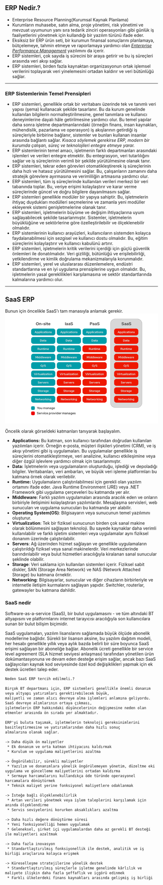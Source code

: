 ## ERP Nedir.?
* Enterprise Resource Planning(Kurumsal Kaynak Planlama)
* Kurumların muhasebe, satın alma, proje yönetimi, risk yönetimi ve mevzuat uyumunun yanı sıra tedarik zinciri 
operasyonları gibi günlük iş faaliyetlerini yönetmek için kullandığı bir yazılım türünü ifade eder.
* Eksiksiz bir ERP ürün seti, bir kurumun finansal sonuçlarını planlamaya, bütçelemeye, tahmin etmeye ve raporlamaya 
yardımcı olan <u><i>Enterprise Performance Management</i></u> yazılımını da içerir.
* ERP sistemleri, çok sayıda iş sürecini bir araya getirir ve bu iş süreçleri arasında veri akışı sağlar. 
* ERP sistemleri, birden fazla kaynaktan organizasyonun ortak işlemsel verilerini toplayarak veri yinelemesini 
ortadan kaldırır ve veri bütünlüğü sağlar.

<hr>

### ERP Sistemlerinin Temel Prensipleri
* ERP sistemleri, genellikle ortak bir veritabanı üzerinde tek ve tanımlı veri yapısı (şema) kullanacak şekilde tasarlanır. 
Bu da kurum genelinde kullanılan bilgilerin normalleştirilmesine, genel tanımlara ve kullanıcı deneyimlerine dayalı hâle 
getirilmesine yardımcı olur. Bu temel yapılar daha sonra işletme departmanlarındaki (örneğin finans, insan kaynakları, 
mühendislik, pazarlama ve operasyon) iş akışlarının getirdiği iş süreçleriyle birbirine bağlanır, 
sistemler ve bunları kullanan insanlar arasında bağlantı sağlar. 
<i>Kısaca söylemek gerekirse ERP, modern bir kurumda çalışan, süreç ve teknolojileri entegre etmeye yarar.</i>
* ERP sistemlerinin temel amacı, işletmenin farklı departmanları arasındaki işlemleri ve verileri entegre etmektir. 
Bu entegrasyon, veri tutarlılığını sağlar ve iş süreçlerinin verimli bir şekilde yürütülmesine olanak tanır.
* ERP sistemleri, tekrar eden görevleri otomatikleştirerek iş süreçlerinin daha hızlı ve hatasız yürütülmesini sağlar. 
Bu, çalışanların zamanını daha stratejik görevlere ayırmasına ve verimliliğin artmasına yardımcı olur.
* ERP sistemleri, tüm iş süreçlerinde kullanılan verileri merkezi bir veri tabanında toplar. 
Bu, veriye erişimi kolaylaştırır ve karar verme süreçlerinde güncel ve doğru bilgilere dayanılmasını sağlar.
* ERP sistemleri genellikle modüler bir yapıya sahiptir. Bu, işletmelerin ihtiyaç duydukları modülleri seçmelerine ve 
zamanla yeni modüller ekleyerek sistemi genişletmelerine olanak tanır.
* ERP sistemleri, işletmelerin büyüme ve değişim ihtiyaçlarına uyum sağlayabilecek şekilde tasarlanmıştır. 
Sistemler, işletmelerin büyüklüğüne ve sektörlerine göre özelleştirilebilir ve ölçeklenebilir olmalıdır.
* ERP sistemlerinin kullanıcı arayüzleri, kullanıcıların sistemden kolayca faydalanabilmesi için sezgisel ve kullanıcı 
dostu olmalıdır. Bu, eğitim süreçlerini kolaylaştırır ve kullanıcı kabulünü artırır.
* ERP sistemleri, işletmelerin kritik verilerini içerdiği için güçlü güvenlik önlemleri ile donatılmalıdır. 
Veri gizliliği, bütünlüğü ve erişilebilirliği, yetkilendirme ve kimlik doğrulama mekanizmalarıyla korunmalıdır.
* ERP sistemleri, yerel ve uluslararası düzenlemelere, endüstri standartlarına ve en iyi uygulama prensiplerine uygun 
olmalıdır. Bu, işletmelerin yasal gereklilikleri karşılamasına ve sektör standartlarında kalmalarına yardımcı olur.

<hr>

## SaaS ERP
Bunun için öncelikle SaaS'ı tam manasıyla anlamak gerekir.
![img.png](img.png)

Öncelik olarak görseldeki katmanları tanıyarak başlayalım. <br>
- <b>Applications:</b> Bu katman, son kullanıcı tarafından doğrudan kullanılan yazılımları içerir. Örneğin e-posta, 
müşteri ilişkileri yönetimi (CRM), ve iş akışı yönetimi gibi iş uygulamaları. Bu uygulamalar genellikle iş süreçlerini 
otomatikleştirmeye, veri analizine, kullanıcı etkileşimine veya diğer özgül işlevlere yardımcı olmak için tasarlanmıştır.
- <b>Data:</b> İşletmelerin veya uygulamaların oluşturduğu, işlediği ve depoladığı bilgiler. Veritabanları, 
veri ambarları, ve büyük veri işleme platformları bu katmana örnek olarak verilebilir.
- <b>Runtime:</b> Uygulamaların çalıştırılabilmesi için gerekli olan yazılım ortamını ifade eder. 
Java Runtime Environment (JRE) veya .NET Framework gibi uygulama çerçeveleri bu katmanda yer alır.
- <b>Middleware</b>: Farklı yazılım uygulamaları arasında aracılık eden ve onların birbiriyle iletişimini kolaylaştıran 
yazılımlardır. Mesajlaşma servisleri, web sunucuları ve uygulama sunucuları bu katmanda yer alabilir.
- <b>Operating System(OS)</b>: Bilgisayarın veya sunucunun temel yazılımını oluşturur.
- <b>Virtualization</b>: Tek bir fiziksel sunucunun birden çok sanal makine olarak bölünmesini sağlayan teknoloji.
Bu sayede kaynaklar daha verimli kullanılabilir ve farklı işletim sistemleri veya uygulamalar aynı fiziksel donanım 
üzerinde çalıştırılabilir.
- <b>Servers</b>: Ağ üzerinden hizmet sağlayan ve genellikle uygulamaların çalıştırıldığı fiziksel veya sanal makinelerdir.
Veri merkezlerinde barındırılabilir veya bulut hizmetleri aracılığıyla kiralanan sanal sunucular şeklinde olabilir.
- <b>Storage</b>: Veri saklama için kullanılan sistemleri içerir.
Fiziksel sabit diskler, SAN (Storage Area Network) ve NAS (Network Attached Storage) bu katmana örnektir.
- <b>Networking</b>: Bilgisayarlar, sunucular ve diğer cihazların birbirleriyle ve internetle iletişim kurmalarını
sağlayan yapıdır. Switchler, routerlar, gatewayler bu katmana dahildir.


### SaaS nedir
Software-as-a-service (SaaS), bir bulut uygulamasını - ve tüm altındaki BT altyapısını ve platformlarını 
internet tarayıcısı aracılığıyla son kullanıcılara sunan bir bulut bilişim biçimidir. 

SaaS uygulamaları, yazılım lisanslarını sağlamada büyük ölçüde abonelik modellerine bağlıdır. Sürekli bir lisansın aksine, 
bu yazılım dağıtım modeli, her hesabı genellikle yıllık veya aylık bazda belirli bir süre boyunca SaaS erişimi sağlayan 
bir aboneliğe bağlar. Abonelik ücreti genellikle bir service level agreement (SLA hizmet seviyesi anlaşması) tarafından 
yönetilen ürün dokümantasyonuna ve devam eden desteğe erişim sağlar, ancak bazı SaaS sağlayıcıları kaynak kod seviyesinde 
özel kod değişiklikleri yapmak için ek destek ücretleri talep eder.

```
Neden SaaS ERP tercih edilmeli.?

Birçok BT departmanı için, ERP sistemleri genellikle önemli donanım veya altyapı yatırımları gerektirebilecek büyük, 
maliyetli ve zaman alıcı devreye alma işlemleri anlamına geliyordu. SaaS devreye alımlarının ortaya çıkması, 
işletmelerin ERP hakkındaki düşüncelerinin değişmesine neden olan etmenler arasında ön sırada yer almaktadır.

ERP'yi buluta taşımak, işletmelerin teknoloji gereksinimlerini basitleştirmesine ve yatırımlarından daha hızlı sonuç 
almalarına olanak sağlar.

-> Daha düşük ön maliyetler
 * Ek donanım ve orta katman ihtiyacını kaldırmak
 * Kurulum ve uygulama maliyetlerini azaltma

-> Öngörülebilir, sürekli maliyetler
 * Yazılım ve donanımlara yönelik öngörülemeyen yönetim, düzeltme eki uygulama ve güncelleme maliyetlerini ortadan kaldırma
 * Sermaye harcamalarını kullandıkça öde türünde operasyonel harcamalara dönüştürmek
 * Teknik maliyet yerine fonksiyonel maliyetlere odaklanmak
 
-> İsteğe bağlı ölçeklenebilirlik
 * Artan verileri yönetmek veya işlem taleplerini karşılamak için anında ölçeklendirme
 * Servis seviyelerini korurken aksaklıkları azaltma
 
-> Daha hızlı değere dönüştürme süresi
 * Yeni fonksiyonelliği hemen uygulamak
 * Geleneksel, şirket içi uygulamalardan daha az gerekli BT desteği ile maliyetleri azaltmak
 
-> Daha fazla inovasyon
 * Standartlaştırılmış fonksiyonellik ile destek, analitik ve iş birliği araçlarına kolayca erişmek
 
-> Küreselleşme stratejilerine yönelik destek
 * Standartlaştırılmış süreçlerle işletme genelinde kârlılık ve maliyete ilişkin daha fazla şeffaflık ve içgörü edinmek
 * Farklı ülkelerdeki finans kaynakları arasında gelişmiş iş birliği

```